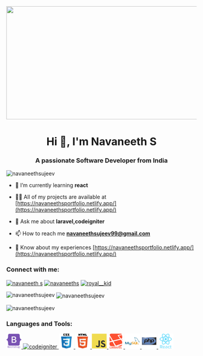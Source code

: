 <div id="header" align="center">
  <img src="https://wallpapercave.com/uwp/uwp2181382.gif" width="700" height="300"/>
</div>
<h1 align="center">Hi 👋, I'm Navaneeth S</h1>
<h3 align="center">A passionate Software Developer from India</h3>

<p align="left"> <img src="https://komarev.com/ghpvc/?username=navaneethsujeev&label=Profile%20views&color=0e75b6&style=flat" alt="navaneethsujeev" /> </p>

- 🌱 I’m currently learning **react**

- 👨‍💻 All of my projects are available at [https://navaneethsportfolio.netlify.app/](https://navaneethsportfolio.netlify.app/)

- 💬 Ask me about **laravel,codeigniter**

- 📫 How to reach me **navaneethsujeev99@gmail.com**

- 📄 Know about my experiences [https://navaneethsportfolio.netlify.app/](https://navaneethsportfolio.netlify.app/)

<h3 align="left">Connect with me:</h3>
<p align="left">
<a href="https://linkedin.com/in/navaneethsujeev" target="blank"><img align="center" src="https://raw.githubusercontent.com/rahuldkjain/github-profile-readme-generator/master/src/images/icons/Social/linked-in-alt.svg" alt="navaneeth s" height="30" width="40" /></a>
<a href="https://stackoverflow.com/users/16460406" target="blank"><img align="center" src="https://raw.githubusercontent.com/rahuldkjain/github-profile-readme-generator/master/src/images/icons/Social/stack-overflow.svg" alt="navaneeths" height="30" width="40" /></a>
<a href="https://instagram.com/royal__kid_" target="blank"><img align="center" src="https://raw.githubusercontent.com/rahuldkjain/github-profile-readme-generator/master/src/images/icons/Social/instagram.svg" alt="royal__kid" height="30" width="40" /></a>
</p>



<p><img align="left" src="https://github-readme-stats.vercel.app/api/top-langs?username=navaneethsujeev&show_icons=true&locale=en&layout=compact" alt="navaneethsujeev" /></p>

<p>&nbsp;<img align="center" src="https://github-readme-stats.vercel.app/api?username=navaneethsujeev&show_icons=true&locale=en" alt="navaneethsujeev" /></p>

<p><img align="center" src="https://github-readme-streak-stats.herokuapp.com/?user=navaneethsujeev&" alt="navaneethsujeev" /></p>

<h3 align="left">Languages and Tools:</h3>
<p align="left"> <a href="https://getbootstrap.com" target="_blank" rel="noreferrer"> <img src="https://raw.githubusercontent.com/devicons/devicon/master/icons/bootstrap/bootstrap-plain-wordmark.svg" alt="bootstrap" width="40" height="40"/> </a> <a href="https://codeigniter.com" target="_blank" rel="noreferrer"> <img src="https://cdn.worldvectorlogo.com/logos/codeigniter.svg" alt="codeigniter" width="40" height="40"/> </a> <a href="https://www.w3schools.com/css/" target="_blank" rel="noreferrer"> <img src="https://raw.githubusercontent.com/devicons/devicon/master/icons/css3/css3-original-wordmark.svg" alt="css3" width="40" height="40"/> </a> <a href="https://www.w3.org/html/" target="_blank" rel="noreferrer"> <img src="https://raw.githubusercontent.com/devicons/devicon/master/icons/html5/html5-original-wordmark.svg" alt="html5" width="40" height="40"/> </a> <a href="https://developer.mozilla.org/en-US/docs/Web/JavaScript" target="_blank" rel="noreferrer"> <img src="https://raw.githubusercontent.com/devicons/devicon/master/icons/javascript/javascript-original.svg" alt="javascript" width="40" height="40"/> </a> <a href="https://laravel.com/" target="_blank" rel="noreferrer"> <img src="https://raw.githubusercontent.com/devicons/devicon/master/icons/laravel/laravel-plain-wordmark.svg" alt="laravel" width="40" height="40"/> </a> <a href="https://www.mysql.com/" target="_blank" rel="noreferrer"> <img src="https://raw.githubusercontent.com/devicons/devicon/master/icons/mysql/mysql-original-wordmark.svg" alt="mysql" width="40" height="40"/> </a> <a href="https://www.php.net" target="_blank" rel="noreferrer"> <img src="https://raw.githubusercontent.com/devicons/devicon/master/icons/php/php-original.svg" alt="php" width="40" height="40"/> </a> <a href="https://reactjs.org/" target="_blank" rel="noreferrer"> <img src="https://raw.githubusercontent.com/devicons/devicon/master/icons/react/react-original-wordmark.svg" alt="react" width="40" height="40"/> </a> </p>
